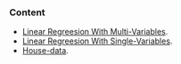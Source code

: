 ### Content
* [Linear Regreesion With Multi-Variables](https://github.com/AhmedAtya74/Machine-Learning-Algorithms-From-Scratch/tree/main/Linear%20Regression/With%20Multi-Variables).
* [Linear Regreesion With Single-Variables]().
* [House-data](https://github.com/AhmedAtya74/Machine-Learning-Algorithms-From-Scratch/tree/main/Linear%20Regression/Dataset).
